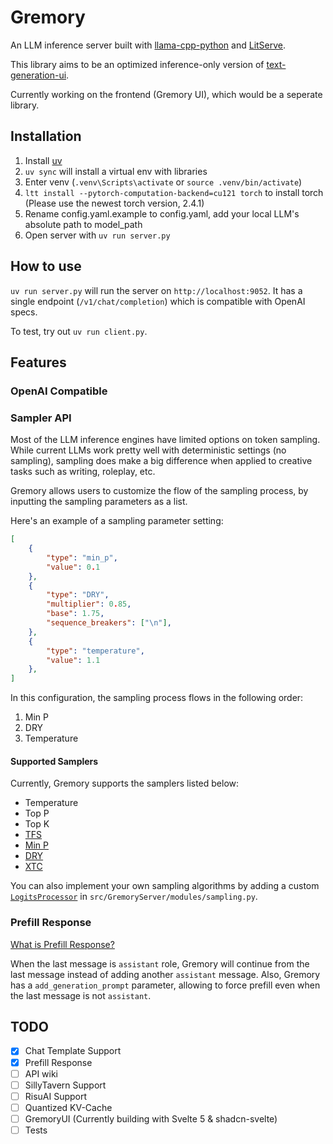 # Gremory

An LLM inference server built with [llama-cpp-python](https://github.com/abetlen/llama-cpp-python) and [LitServe](https://github.com/Lightning-AI/LitServe).

This library aims to be an optimized inference-only version of [text-generation-ui](https://github.com/oobabooga/text-generation-webui).

Currently working on the frontend (Gremory UI), which would be a seperate library.

## Installation

1. Install [uv](https://docs.astral.sh/uv/getting-started/installation/)
2. `uv sync` will install a virtual env with libraries
3. Enter venv (`.venv\Scripts\activate` or `source .venv/bin/activate`)
4. `ltt install --pytorch-computation-backend=cu121 torch` to install torch (Please use the newest torch version, 2.4.1)
5. Rename config.yaml.example to config.yaml, add your local LLM's absolute path to model_path
6. Open server with `uv run server.py`

## How to use

`uv run server.py` will run the server on `http://localhost:9052`. It has a single endpoint (`/v1/chat/completion`) which is compatible with OpenAI specs.

To test, try out `uv run client.py`.

## Features

### OpenAI Compatible

### Sampler API

Most of the LLM inference engines have limited options on token sampling. While current LLMs work pretty well with deterministic settings (no sampling), sampling does make a big difference when applied to creative tasks such as writing, roleplay, etc.

Gremory allows users to customize the flow of the sampling process, by inputting the sampling parameters as a list.

Here's an example of a sampling parameter setting:

```json
[
    {
        "type": "min_p",
        "value": 0.1
    },
    {
        "type": "DRY",
        "multiplier": 0.85,
        "base": 1.75,
        "sequence_breakers": ["\n"],
    },
    {
        "type": "temperature",
        "value": 1.1
    },
]
```

In this configuration, the sampling process flows in the following order:
1. Min P
2. DRY
3. Temperature

#### Supported Samplers

Currently, Gremory supports the samplers listed below:
- Temperature
- Top P
- Top K
- [TFS](https://www.trentonbricken.com/Tail-Free-Sampling/)
- [Min P](https://github.com/huggingface/transformers/issues/27670)
- [DRY](https://github.com/oobabooga/text-generation-webui/pull/5677)
- [XTC](https://github.com/oobabooga/text-generation-webui/pull/6335)

You can also implement your own sampling algorithms by adding a custom [`LogitsProcessor`](https://huggingface.co/docs/transformers/internal/generation_utils#logitsprocessor) in `src/GremoryServer/modules/sampling.py`.

### Prefill Response

[What is Prefill Response?](https://docs.anthropic.com/en/api/migrating-from-text-completions-to-messages#putting-words-in-claudes-mouth)

When the last message is `assistant` role, Gremory will continue from the last message instead of adding another `assistant` message. Also, Gremory has a `add_generation_prompt` parameter, allowing to force prefill even when the last message is not `assistant`.

## TODO
- [x] Chat Template Support
- [x] Prefill Response
- [ ] API wiki
- [ ] SillyTavern Support
- [ ] RisuAI Support
- [ ] Quantized KV-Cache
- [ ] GremoryUI (Currently building with Svelte 5 & shadcn-svelte)
- [ ] Tests